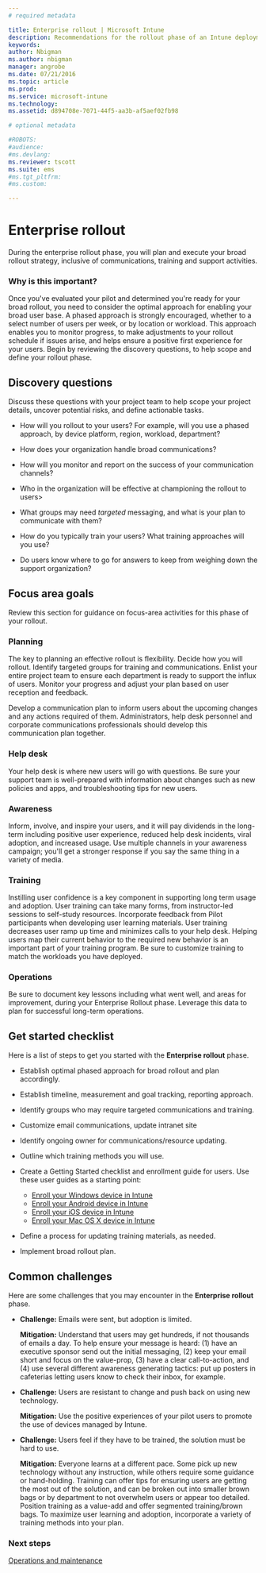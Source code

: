 ```yaml
---
# required metadata

title: Enterprise rollout | Microsoft Intune
description: Recommendations for the rollout phase of an Intune deployment.
keywords:
author: Nbigmanms.author: nbigman
manager: angrobe
ms.date: 07/21/2016
ms.topic: article
ms.prod:
ms.service: microsoft-intune
ms.technology:
ms.assetid: d894708e-7071-44f5-aa3b-af5aef02fb98

# optional metadata

#ROBOTS:
#audience:
#ms.devlang:
ms.reviewer: tscott
ms.suite: ems
#ms.tgt_pltfrm:
#ms.custom:

---
```


# Enterprise rollout
During the enterprise rollout phase, you will plan and execute your broad rollout strategy, inclusive of communications, training and support activities.

### Why is this important?
Once you've evaluated your pilot and determined you're ready for your broad rollout, you need to consider the optimal approach for enabling your broad user base. A phased approach is strongly encouraged, whether to a select number of users per week, or by location or workload. This approach enables you to monitor progress, to make adjustments to your rollout schedule if issues arise, and helps ensure a positive first experience for your users.
Begin by reviewing the discovery questions, to help scope and define your rollout phase.

## Discovery questions
Discuss these questions with your project team to help scope your project details, uncover potential risks, and define actionable tasks.

-   How will you rollout to your users? For example, will you use a phased approach, by device platform, region, workload, department?

-   How does your organization handle broad communications?

-   How will you monitor and report  on the success of your communication channels?

-   Who in the organization will be effective at championing the rollout to users>

-   What groups may need *targeted* messaging,  and what is your plan to communicate with them?

-   How do you typically train your users? What training approaches will you use?

-   Do users know where to go for answers to keep from weighing down the support organization?

## Focus area goals
Review this section for guidance on focus-area activities for this phase of your rollout.

### Planning
The key to planning an effective rollout is flexibility. Decide how you will rollout. Identify targeted groups for training and communications. Enlist your entire project team to ensure each department is ready to support the influx of users.
Monitor your progress and adjust your plan based on user reception and feedback.

Develop a communication plan to inform users about the upcoming changes and any actions required of them. Administrators, help desk personnel and corporate communications professionals should develop this communication plan together.

### Help desk
Your help desk is where new users will go with questions. Be sure your support team is well-prepared with information about changes such as new policies and apps, and troubleshooting tips for new users.

### Awareness
Inform, involve, and inspire your users, and it will pay dividends in the long-term including positive user experience, reduced help desk incidents, viral adoption, and increased usage. Use multiple channels in your awareness campaign; you'll get a stronger response if you say the same thing in a variety of media.

### Training
Instilling user confidence is a key component in supporting long term usage and adoption. User training can take many forms, from instructor-led sessions to self-study resources. Incorporate feedback from Pilot participants when developing user learning materials. User training decreases user ramp up time and minimizes calls to your help desk. Helping users map their current behavior to the required new behavior is an important part of your training program. Be sure to customize training to match the workloads you have deployed.

### Operations
Be sure to document key lessons including what went well, and areas for improvement, during your Enterprise Rollout phase. Leverage this data to plan for successful long-term operations.

## Get started checklist
Here is a list of steps to get you started with the **Enterprise rollout** phase.

-   Establish optimal phased approach for broad rollout and plan accordingly.

-   Establish timeline, measurement and goal tracking, reporting approach.

-   Identify groups who may require targeted communications and training.

-   Customize email communications, update intranet site

-   Identify ongoing owner for communications/resource updating.

-   Outline which training methods you will use.

-   Create a Getting Started checklist and enrollment guide for users.
    Use these user guides as a starting point:
    -  [Enroll your Windows device in Intune](/intune/enduser/enroll-your-device-in-intune-windows)
    -  [Enroll your Android device in Intune](/intune/enduser/enroll-your-device-in-intune-android)
    -  [Enroll your iOS device in Intune](/intune/enduser/enroll-your-device-in-intune-ios)
    -  [Enroll your Mac OS X device in Intune](/intune/enduser/enroll-your-device-in-intune-mac-os-x)

-   Define a process for updating training materials, as needed.

-   Implement broad rollout plan.

## Common challenges
Here are some  challenges that you may encounter in the **Enterprise rollout** phase.

-   **Challenge:** Emails were sent, but adoption is limited.

    **Mitigation:** Understand that users may get hundreds, if not thousands of emails a day. To help ensure your message is heard: (1) have an executive sponsor send out the initial messaging, (2) keep your email short and focus on the value-prop, (3) have a clear call-to-action, and (4) use several different awareness generating tactics: put up posters in cafeterias letting users know to check their inbox, for example.

-   **Challenge:** Users are resistant to change and push back on using new technology.

    **Mitigation:** Use the positive experiences of your pilot users to promote the use of devices managed by Intune.

-   **Challenge:** Users feel if they have to be trained, the solution must be hard to use.

    **Mitigation:** Everyone learns at a different pace. Some pick up new technology without any instruction, while others require some guidance or hand-holding. Training can offer tips for ensuring users are getting the most out of the solution, and can be broken out into smaller brown bags or by department to not overwhelm users or appear too detailed. Position training as a value-add and offer segmented training/brown bags. To maximize user learning and adoption, incorporate a variety of training methods into your plan.

### Next steps
[Operations and maintenance](operations-and-maintenance.md)
